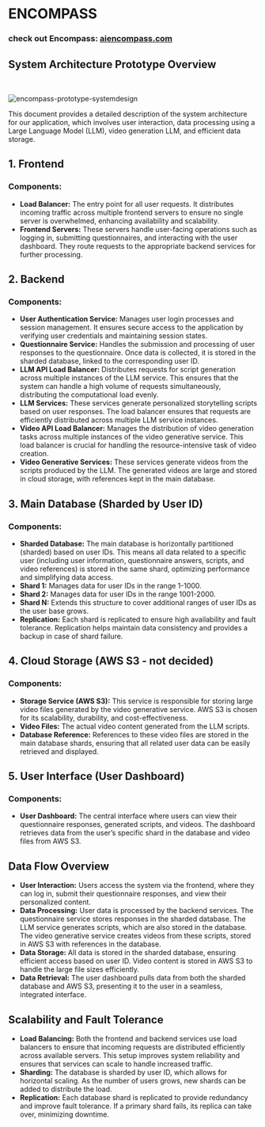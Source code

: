 <h1> ENCOMPASS </h1>

<h3>check out Encompass: <a href="https://www.aiencompass.com/">aiencompass.com</a></h3>
<h2> System Architecture Prototype Overview </h2>
<br>

![encompass-prototype-systemdesign](https://github.com/user-attachments/assets/6bd64bc7-22a6-498d-abd5-ccfee21dc2a9)

<p>This document provides a detailed description of the system architecture for our application, which involves user interaction, data processing using a Large Language Model (LLM), video generation LLM, and efficient data storage.</p>

<h2>1. Frontend</h2>
<h3>Components:</h3>
<ul>
    <li><strong>Load Balancer:</strong> The entry point for all user requests. It distributes incoming traffic across multiple frontend servers to ensure no single server is overwhelmed, enhancing availability and scalability.</li>
    <li><strong>Frontend Servers:</strong> These servers handle user-facing operations such as logging in, submitting questionnaires, and interacting with the user dashboard. They route requests to the appropriate backend services for further processing.</li>
</ul>

<h2>2. Backend</h2>
<h3>Components:</h3>
<ul>
    <li><strong>User Authentication Service:</strong> Manages user login processes and session management. It ensures secure access to the application by verifying user credentials and maintaining session states.</li>
    <li><strong>Questionnaire Service:</strong> Handles the submission and processing of user responses to the questionnaire. Once data is collected, it is stored in the sharded database, linked to the corresponding user ID.</li>
    <li><strong>LLM API Load Balancer:</strong> Distributes requests for script generation across multiple instances of the LLM service. This ensures that the system can handle a high volume of requests simultaneously, distributing the computational load evenly.</li>
    <li><strong>LLM Services:</strong> These services generate personalized storytelling scripts based on user responses. The load balancer ensures that requests are efficiently distributed across multiple LLM service instances.</li>
    <li><strong>Video API Load Balancer:</strong> Manages the distribution of video generation tasks across multiple instances of the video generative service. This load balancer is crucial for handling the resource-intensive task of video creation.</li>
    <li><strong>Video Generative Services:</strong> These services generate videos from the scripts produced by the LLM. The generated videos are large and stored in cloud storage, with references kept in the main database.</li>
</ul>

<h2>3. Main Database (Sharded by User ID)</h2>
<h3>Components:</h3>
<ul>
    <li><strong>Sharded Database:</strong> The main database is horizontally partitioned (sharded) based on user IDs. This means all data related to a specific user (including user information, questionnaire answers, scripts, and video references) is stored in the same shard, optimizing performance and simplifying data access.</li>
    <li><strong>Shard 1:</strong> Manages data for user IDs in the range 1-1000.</li>
    <li><strong>Shard 2:</strong> Manages data for user IDs in the range 1001-2000.</li>
    <li><strong>Shard N:</strong> Extends this structure to cover additional ranges of user IDs as the user base grows.</li>
    <li><strong>Replication:</strong> Each shard is replicated to ensure high availability and fault tolerance. Replication helps maintain data consistency and provides a backup in case of shard failure.</li>
</ul>

<h2>4. Cloud Storage (AWS S3 - not decided)</h2>
<h3>Components:</h3>
<ul>
    <li><strong>Storage Service (AWS S3):</strong> This service is responsible for storing large video files generated by the video generative service. AWS S3 is chosen for its scalability, durability, and cost-effectiveness.</li>
    <li><strong>Video Files:</strong> The actual video content generated from the LLM scripts.</li>
    <li><strong>Database Reference:</strong> References to these video files are stored in the main database shards, ensuring that all related user data can be easily retrieved and displayed.</li>
</ul>

<h2>5. User Interface (User Dashboard)</h2>
<h3>Components:</h3>
<ul>
    <li><strong>User Dashboard:</strong> The central interface where users can view their questionnaire responses, generated scripts, and videos. The dashboard retrieves data from the user’s specific shard in the database and video files from AWS S3.</li>
</ul>

<h2>Data Flow Overview</h2>
<ul>
    <li><strong>User Interaction:</strong> Users access the system via the frontend, where they can log in, submit their questionnaire responses, and view their personalized content.</li>
    <li><strong>Data Processing:</strong> User data is processed by the backend services. The questionnaire service stores responses in the sharded database. The LLM service generates scripts, which are also stored in the database. The video generative service creates videos from these scripts, stored in AWS S3 with references in the database.</li>
    <li><strong>Data Storage:</strong> All data is stored in the sharded database, ensuring efficient access based on user ID. Video content is stored in AWS S3 to handle the large file sizes efficiently.</li>
    <li><strong>Data Retrieval:</strong> The user dashboard pulls data from both the sharded database and AWS S3, presenting it to the user in a seamless, integrated interface.</li>
</ul>

<h2>Scalability and Fault Tolerance</h2>
<ul>
    <li><strong>Load Balancing:</strong> Both the frontend and backend services use load balancers to ensure that incoming requests are distributed efficiently across available servers. This setup improves system reliability and ensures that services can scale to handle increased traffic.</li>
    <li><strong>Sharding:</strong> The database is sharded by user ID, which allows for horizontal scaling. As the number of users grows, new shards can be added to distribute the load.</li>
    <li><strong>Replication:</strong> Each database shard is replicated to provide redundancy and improve fault tolerance. If a primary shard fails, its replica can take over, minimizing downtime.</li>
</ul>
</body>
</html>

